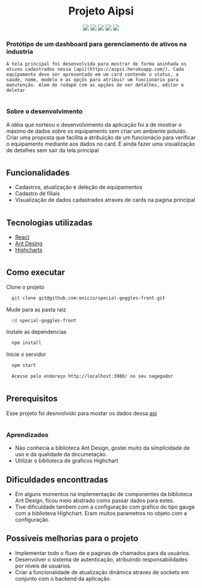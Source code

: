 <h1 align="center" >Projeto Aipsi</h1>

<p align="center" >
<img src="https://ucarecdn.com/51a43b88-8cad-41a7-8584-3b0e42915b92/-/preview/-/quality/smart/"/>
<img src="https://ucarecdn.com/450c3f64-b41a-45f5-9aee-f2864a662756/-/preview/-/quality/smart/"/>
<img src="https://ucarecdn.com/c5437a9a-d068-463f-aa2a-1711d75f7943/-/preview/-/quality/smart/"/>
<img src="https://ucarecdn.com/89c06126-764c-4044-b0ad-281e71c12877/-/preview/-/quality/smart/"/>
<img src="https://ucarecdn.com/b46f527b-5802-46be-b172-76fe6c53e469/-/preview/-/quality/smart/"/>
</p>


### Protótipo de um dashboard para gerenciamento de ativos na industria
    A tela principal foi desenvolvida para mostrar de forma aninhada os ativos cadastrados nessa [api](https://aipsi.herokuapp.com/). Cada equipamento deve ser apresentado em um card contendo o status, a saúde, nome, modelo e as opçõs para atribuir um funcionário para manutenção. Alem do rodapé com as opções de ver detalhes, editar e deletar
#


### Sobre o desenvolvimento

  A idéia que norteou o desenvolvimento da aplicação foi a de mostrar o máximo de dados sobre os equipamento sem criar um ambiente poluido. Criar uma proposta que facilita a atribuição de um funcionácio para verificar o equipamento mediante aos dados no card.
  E ainda fazer uma visualização de detalhes sem sair da tela principal
#
## Funcionalidades

<ul>
<li>Cadastros, atualização e deleção de equipamentos</li>
<li>Cadastro de filiais </li>
<li>Visualização de dados cadastrados atraves de cards na pagina principal</li>
</ul>

#

## Tecnologias utilizadas

- [React](https://reactjs.org/)
- [Ant Desing](https://ant.design/)
- [Highcharts](https://www.highcharts.com/)
#
## Como executar

Clone o projeto

```bash
  git clone git@github.com:enicio/special-goggles-front.git
```

Mude para as pasta raiz

```bash
  cd special-goggles-front
```

Instale as dependencias

```bash
  npm install
```

Inicie o servidor

```bash
  npm start
```

```bash
  Acesse pelo endereço http://localhost:3000/ no seu nagegador
```
#

## Prerequisitos
 Esse projeto foi desnvolvido para mostar os dados dessa [api](https://aipsi.herokuapp.com/)
#

### Aprendizados
- Não conhecia a biblioteca Ant Design, gostei muito da simplicidade de uso e da qualidade da documetação.
- Utilizar o biblioteca de graficos Highchart

## Dificuldades enconttradas
- Em alguns momentos na implementação de componentes da biblioteca Ant Design, ficou meio abstrado como passar dados para estes.
- Tive dificuldade tambem com a configuração com gráfico do tipo gauge com a biblioteva Highchart. Eram muitos parametros no objeto com a configuração.

## Possiveis melhorias para o projeto
- Implementar todo o fluxo de e paginas de chamados para da usuários.
- Desenvolver o sistema de autenticação, atribuindo responsabilidades por niveis de usuários.
- Criar a funcionalidade de atualização dinâmica atraves de sockets em conjunto com o backend da aplicação.





